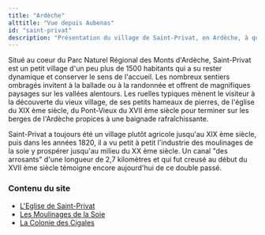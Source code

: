 ```yaml
---
title: "Ardèche"
alttitle: "Vue depuis Aubenas"
id: "saint-privat"
description: "Présentation du village de Saint-Privat, en Ardèche, à quelques kilomètres d'Aubenas et de Vals-les-Bains"
---
```


Situé au coeur du Parc Naturel Régional des Monts d'Ardèche, Saint-Privat
est un petit village d'un peu plus de 1500 habitants qui a su rester
dynamique et conserver le sens de l'accueil. Les nombreux sentiers
ombragés invitent à la ballade ou à la randonnée et offrent de magnifiques
paysages sur les vallées alentours. Les ruelles typiques mènent le
visiteur à la découverte du vieux village, de ses petits hameaux de
pierres, de l'église du XIX ème siècle, du Pont-Vieux du XVII ème siècle
pour terminer sur les berges de l'Ardèche propices à une baignade
rafraîchissante.

Saint-Privat a toujours été un village plutôt agricole jusqu'au XIX ème
siècle, puis dans les années 1820, il a vu petit à petit l'industrie des
moulinages de la soie y prospérer jusqu'au milieu du XX ème siècle. Un
canal "des arrosants" d'une longueur de 2,7 kilomètres et qui
fut creusé au début du XVII ème siècle témoigne encore aujourd'hui de ce
double passé.

### Contenu du site

* [L'Eglise de Saint-Privat](eglise.html)
* [Les Moulinages de la Soie](moulinages.html)
* [La Colonie des Cigales](colonie.html)
